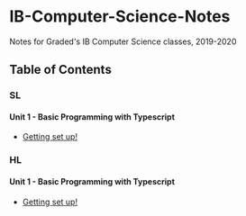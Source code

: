 # IB-Computer-Science-Notes
Notes for Graded's IB Computer Science classes, 2019-2020

## Table of Contents
### SL
#### Unit 1 - Basic Programming with Typescript
* [Getting set up!](unit1_programming/01_Getting_set_up.md)



### HL
#### Unit 1 - Basic Programming with Typescript
* [Getting set up!](unit1_programming/01_Getting_set_up.md)